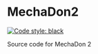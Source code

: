 # MechaDon2

[![Code style: black](https://img.shields.io/badge/code%20style-black-000000.svg)](https://github.com/psf/black)

Source code for MechaDon 2
